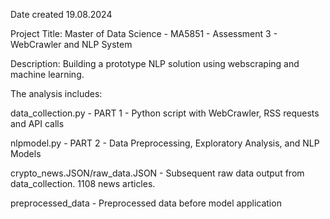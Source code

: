 Date created 19.08.2024

Project Title: Master of Data Science - MA5851 - Assessment 3 - WebCrawler and NLP System

Description: Building a prototype NLP solution using webscraping and machine learning.

The analysis includes:

data_collection.py - PART 1 - Python script with WebCrawler, RSS requests and API calls

nlpmodel.py - PART 2 - Data Preprocessing, Exploratory Analysis, and NLP Models

crypto_news.JSON/raw_data.JSON - Subsequent raw data output from data_collection. 1108 news articles.  

preprocessed_data - Preprocessed data before model application
